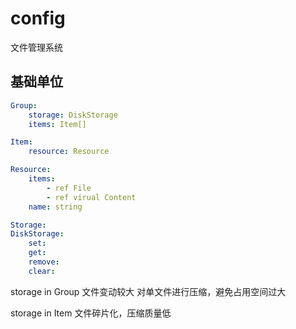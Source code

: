 # config

文件管理系统

## 基础单位

```yaml
Group:
    storage: DiskStorage
    items: Item[]

Item:
    resource: Resource

Resource:
    items:
        - ref File
        - ref virual Content
    name: string

Storage:
DiskStorage:
    set:
    get:
    remove:
    clear:
```

storage in Group
文件变动较大
对单文件进行压缩，避免占用空间过大

storage in Item
文件碎片化，压缩质量低
